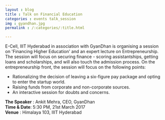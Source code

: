 ```yaml
---
layout : blog
title : Talk on Financial Education 
categories : events talk_session
img : gyandhan.jpg 
permalink : /:categories/:title.html

---
```


E-Cell, IIIT Hyderabad in association with GyanDhan is organising a session on 'Financing Higher Education' and an expert lecture on Entrepreneurship. The session will focus on securing finance - scoring assistantships, getting loans and scholarships, and will also touch the admission process. On the entrepreneurship front, the session will focus on the following points:
+ Rationalizing the decision of leaving a six-figure pay package and opting to enter the startup world.
+ Raising funds from corporate and non-corporate sources.
+ An interactive session for doubts and concerns.  

**The Speaker** : Ankit Mehra, CEO, GyanDhan  
**Time & Date**: 5:30 PM, 21st March 2017  
**Venue** : Himalaya 103, IIIT Hyderabad  